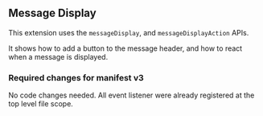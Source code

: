 ## Message Display

This extension uses the `messageDisplay`, and `messageDisplayAction` APIs.

It shows how to add a button to the message header, and how to react when a message is displayed.

### Required changes for manifest v3

No code changes needed. All event listener were already registered at the top level file scope.
